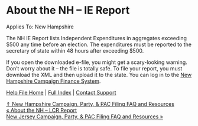  About the NH – IE Report
==========

Applies To: New Hampshire

 The NH IE Report lists Independent Expenditures in aggregates exceeding $500 any time before an election. The expenditures must be reported to the secretary of state within 48 hours after exceeding $500.

If you open the downloaded e-file, you might get a scary-looking warning. Don’t worry about it – the file is totally safe. To file your report, you must download the XML and then upload it to the state. You can log in to the [New Hampshire Campaign Finance System](https://cfs.sos.nh.gov/).

[Help File Home](/help/) | [Full Index](/Help-File-Directory/) | [Contact Support](mailto:support@ISPolitical.com)

[⇑ New Hampshire Campaign, Party, & PAC Filing FAQ and Resources](/New-Hampshire-Campaign-Party-PAC-Filing-FAQ-and-Resources)  
[« About the NH – LCR Report](/About-the-NH-LCR)  
[New Jersey Campaign, Party, & PAC Filing FAQ and Resources »](/New-Jersey-Campaign-Party-PAC-Filing-FAQ-and-Resources)